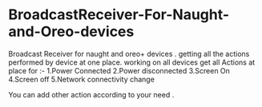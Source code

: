 # BroadcastReceiver-For-Naught-and-Oreo-devices
Broadcast Receiver for naught and oreo+ devices . getting all the actions performed by device at one place.
working on all devices get all Actions at place for :-
1.Power Connected
2.Power disconnected
3.Screen On
4.Screen off
5.Network connectivity change 

You can add other action according to your need .
